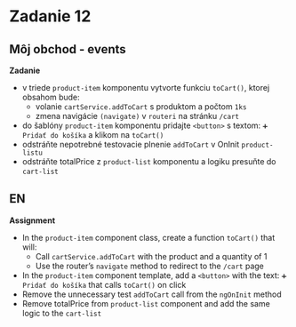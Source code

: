 # Zadanie 12

## Môj obchod - events

**Zadanie**

- v triede `product-item` komponentu vytvorte funkciu `toCart()`, ktorej obsahom bude:
  - volanie `cartService.addToCart` s produktom a počtom `1ks`
  - zmena navigácie `(navigate)` v `routeri` na stránku `/cart`
- do šablóny `product-item` komponentu pridajte `<button>` s textom: `➕ Pridať do košíka` a klikom na `toCart()`
- odstráňte nepotrebné testovacie plnenie `addToCart` v OnInit `product-listu`
- odstráňte totalPrice z `product-list` komponentu a logiku presuňte do `cart-list`

## EN

**Assignment**

* In the `product-item` component class, create a function `toCart()` that will:
  * Call `cartService.addToCart` with the product and a quantity of 1
  * Use the router’s `navigate` method to redirect to the `/cart` page
* In the `product-item` component template, add a `<button>` with the text: `➕ Pridať do košíka` that calls `toCart()` on click
* Remove the unnecessary test `addToCart` call from the `ngOnInit` method
* Remove totalPrice from `product-list` component and add the same logic to the `cart-list`
